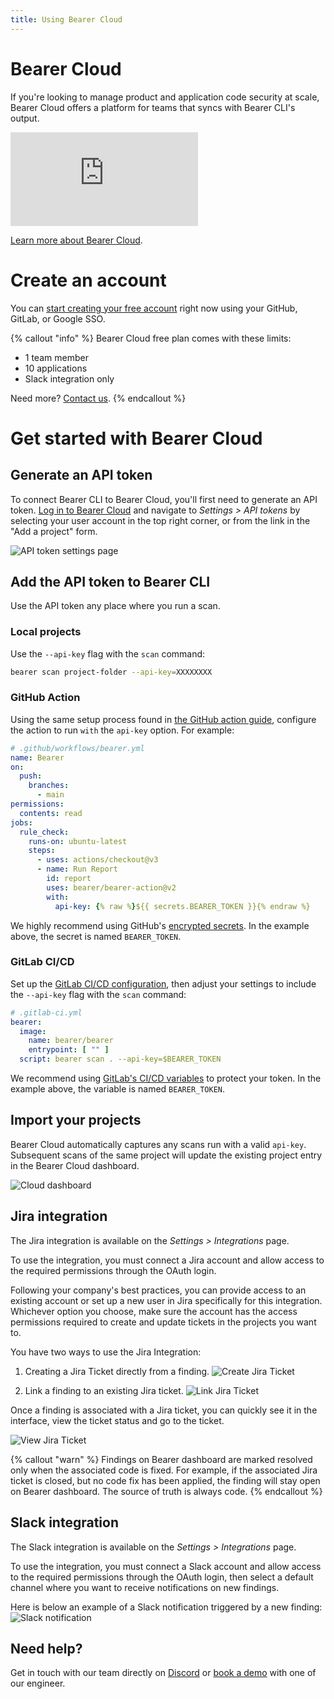 ```yaml
---
title: Using Bearer Cloud
---
```


# Bearer Cloud

If you're looking to manage product and application code security at scale, Bearer Cloud offers a platform for teams that syncs with Bearer CLI's output.

<iframe class="w-full aspect-video" src="https://youtube.com/embed/whPRe9GaY7w" title="YouTube video player" frameborder="0" allow="accelerometer; autoplay; clipboard-write; encrypted-media; gyroscope; picture-in-picture; web-share" allowfullscreen></iframe>

[Learn more about Bearer Cloud](https://www.bearer.com/bearer-cloud).

# Create an account

You can [start creating your free account](https://my.bearer.sh/users/sign_up) right now using your GitHub, GitLab, or Google SSO.

{% callout "info" %}
Bearer Cloud free plan comes with these limits:<br/>
- 1 team member<br/>
- 10 applications<br/>
- Slack integration only<br/>

Need more? <a href="https://www.bearer.com/contact">Contact us</a>.
 {% endcallout %}


# Get started with Bearer Cloud


## Generate an API token

To connect Bearer CLI to Bearer Cloud, you'll first need to generate an API token. [Log in to Bearer Cloud](https://my.bearer.sh) and navigate to *Settings > API tokens* by selecting your user account in the top right corner, or from the link in the "Add a project" form.

![API token settings page](/assets/img/api-token.jpg)

## Add the API token to Bearer CLI

Use the API token any place where you run a scan.

### Local projects

Use the `--api-key` flag with the `scan` command:

```bash
bearer scan project-folder --api-key=XXXXXXXX
```

### GitHub Action

Using the same setup process found in [the GitHub action guide](/guides/github-action/), configure the action to run `with` the `api-key` option. For example:

```yaml
# .github/workflows/bearer.yml
name: Bearer
on:
  push:
    branches:
      - main
permissions:
  contents: read
jobs:
  rule_check:
    runs-on: ubuntu-latest
    steps:
      - uses: actions/checkout@v3
      - name: Run Report
        id: report
        uses: bearer/bearer-action@v2
        with:
          api-key: {% raw %}${{ secrets.BEARER_TOKEN }}{% endraw %}
```

We highly recommend using GitHub's [encrypted secrets](https://docs.github.com/en/actions/security-guides/encrypted-secrets). In the example above, the secret is named `BEARER_TOKEN`.

### GitLab CI/CD

Set up the [GitLab CI/CD configuration](/guides/gitlab), then adjust your settings to include the `--api-key` flag with the `scan` command:

```yaml
# .gitlab-ci.yml
bearer:
  image:
    name: bearer/bearer
    entrypoint: [ "" ]
  script: bearer scan . --api-key=$BEARER_TOKEN
```

We recommend using [GitLab's CI/CD variables](https://docs.gitlab.com/ee/ci/variables/) to protect your token. In the example above, the variable is named `BEARER_TOKEN`.

## Import your projects

Bearer Cloud automatically captures any scans run with a valid `api-key`. Subsequent scans of the same project will update the existing project entry in the Bearer Cloud dashboard.

![Cloud dashboard](/assets/img/cloud-dashboard.jpg)

## Jira integration

The Jira integration is available on the *Settings > Integrations* page.

To use the integration, you must connect a Jira account and allow access to the required permissions through the OAuth login.

Following your company's best practices, you can provide access to an existing account or set up a new user in Jira specifically for this integration. Whichever option you choose, make sure the account has the access permissions required to create and update tickets in the projects you want to.

You have two ways to use the Jira Integration:
1. Creating a Jira Ticket directly from a finding.
![Create Jira Ticket](/assets/img/jira-integration/create.png)

2. Link a finding to an existing Jira ticket.
![Link Jira Ticket](/assets/img/jira-integration/link.png)

Once a finding is associated with a Jira ticket, you can quickly see it in the interface, view the ticket status and go to the ticket. 

![View Jira Ticket](/assets/img/jira-integration/view.png)


{% callout "warn" %}
Findings on Bearer dashboard are marked resolved only when the associated code is fixed. For example, if the associated Jira ticket is closed, but no code fix has been applied, the finding will stay open on Bearer dashboard. The source of truth is always code.
{% endcallout %}


## Slack integration

The Slack integration is available on the *Settings > Integrations* page.

To use the integration, you must connect a Slack account and allow access to the required permissions through the OAuth login, then select a default channel where you want to receive notifications on new findings.

Here is below an example of a Slack notification triggered by a new finding:
![Slack notification](/assets/img/slack-integration/notification.png)


## Need help?

Get in touch with our team directly on [Discord](https://discord.com/invite/eaHZBJUXRF) or [book a demo](https://www.bearer.com/demo) with one of our engineer.
